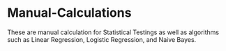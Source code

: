 # Manual-Calculations

These are manual calculation for Statistical Testings as well as algorithms such as Linear Regression, Logistic Regression, and Naive Bayes.
